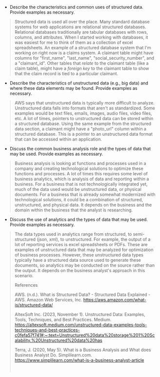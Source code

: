 -   Describe the characteristics and common uses of structured data.
    Provide examples as necessary.

> Structured data is used all over the place. Many standard database
> systems for web applications are relational structured databases.
> Relational databases traditionally are tabular databases with rows,
> columns, and attributes. When I started working with databases, it was
> easiest for me to think of them as a collection of excel spreadsheets.
> An example of a structured database system that I'm working on right
> now is a claims system. A claimant table might have columns for
> "first_name", "last_name", "social_security_number", and a
> "claimant_id". Other tables that *relate* to the claimant table (like
> a claim table), might have a *foreign key* to the claimant table to
> show that the claim record is tied to a particular claimant.

-   Describe the characteristics of unstructured data (e.g., big data)
    and where these data elements may be found. Provide examples as
    necessary.

> AWS says that unstructured data is typically more difficult to
> analyze. Unstructured data falls into formats that aren't as
> standardized. Some examples would be text files, emails, images, audio
> files, video files, etc. A lot of times, pointers to unstructured data
> can be stored within a structured database. Using the same example
> from the structured data section, a claimant might have a "photo_url"
> column within a structured database. This is a pointer to an
> unstructured data format that can be accessed within an application.

-   Discuss the common business analysis role and the types of data that
    may be used. Provide examples as necessary.

> Business analysis is looking at functions and processes used in a
> company and creating technological solutions to optimize these
> functions and processes. A lot of times this requires some level of
> business analytics, which is analysis of data and reporting within a
> business. For a business that is not technologically integrated yet,
> much of the data used would be unstructured data, or physical
> documents. For a business that is already somewhat modernized with
> technological solutions, it could be a combination of structured,
> unstructured, and physical data. It depends on the business and the
> domain within the business that the analyst is researching.

-   Discuss the use of analytics and the types of data that may be used.
    Provide examples as necessary.

> The data types used in analytics range from structured, to
> semi-structured (json, xml), to unstructured. For example, the output
> of a lot of reporting services is excel spreadsheets or PDFs. These
> are examples of unstructured data that may be analyzed for
> optimization of business processes. However, these unstructured data
> types typically have a structured data source used to generate these
> documents, so analytics may be conducted on the source rather than the
> output. It depends on the business analyst's approach in this
> scenario.
>
> References
>
> AWS. (n.d.). What is Structured Data? - Structured Data Explained -
> AWS. Amazon Web Services, Inc.
> https://aws.amazon.com/what-is/structured-data/
>
> AltexSoft Inc. (2023, November 1). Unstructured Data: Examples, Tools,
> Techniques, and Best Practices. Medium.
> <https://altexsoft.medium.com/unstructured-data-examples-tools-techniques-and-best-practices-c0fefa57f741#:~:text=Unstructured%20data%20storage%201%20Scalability.%20Unstructured%20data%20has>
>
> Terra, J. (2020, May 5). What is a Business Analysis and What does
> Business Analyst Do. Simplilearn.com.
> https://www.simplilearn.com/what-is-a-business-analyst-article
>
> ‌
